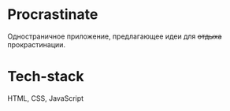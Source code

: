 # Procrastinate

Одностраничное приложение, предлагающее идеи для ~~отдыха~~ прокрастинации.

# Tech-stack

HTML, CSS, JavaScript